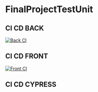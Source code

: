 # FinalProjectTestUnit

## CI CD BACK
[![Back CI](https://github.com/skynokk/FinalProjectTestUnit/actions/workflows/Back%20CI.yml/badge.svg)](https://github.com/skynokk/FinalProjectTestUnit/actions/workflows/Back%20CI.yml)

## CI CD FRONT
[![Front CI](https://github.com/skynokk/FinalProjectTestUnit/actions/workflows/Front%20CI.yml/badge.svg)](https://github.com/skynokk/FinalProjectTestUnit/actions/workflows/Front%20CI.yml)

## CI CD CYPRESS
